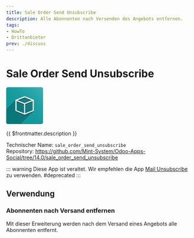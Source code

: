 ```yaml
---
title: Sale Order Send Unsubscribe
description: Alle Abonnenten nach Versenden des Angebots entfernen.
tags:
- HowTo
- Drittanbieter
prev: ./discuss
---
```

# Sale Order Send Unsubscribe
![icon_oms_box](attachments/icon_oms_box.png)

{{ $frontmatter.description }}
 
Technischer Name: `sale_order_send_unsubscribe`\
Repository: <https://github.com/Mint-System/Odoo-Apps-Social/tree/14.0/sale_order_send_unsubscribe>

::: warning
Diese App ist veraltet. Wir empfehlen die App [Mail Unsubscribe](Mail%20Unsubscribe) zu verwenden.
#deprecated
:::

## Verwendung

### Abonnenten nach Versand entfernen

Mit dieser Erweiterung werden nach dem Versand eines Angebots alle Abonnenten entfernt.